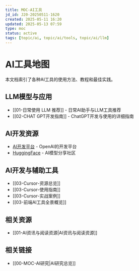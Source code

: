 ```yaml
---
title: MOC-AI工具
jd_id: J20-20250511-1620
created: 2025-05-11 16:20
updated: 2025-05-13 07:59
type: moc
status: active
tags: [topic/ai, topic/ai/tools, topic/ai/llm]
---
```


# AI工具地图

本文档索引了各种AI工具的使用方法、教程和最佳实践。

## LLM模型与应用

- [[01-日常使用 LLM 推荐]] - 日常AI助手与LLM工具推荐
- [[02-CHAT GPT开发指南]] - ChatGPT开发与使用的详细指南

## AI开发资源

- [AI开发平台](https://platform.openai.com/) - OpenAI的开发平台
- [HuggingFace](https://huggingface.co/) - AI模型分享社区

## AI开发与辅助工具

- [[03-Cursor-资源总览]]
- [[03-Cursor-使用指南]]
- [[03-Cursor-实战案例]]
- [[03-前端AI工具全景概览]]

## 相关资源

- [[01-AI资讯与阅读资源|AI资讯与阅读资源]]  <!-- 文件名全局唯一，推荐直接引用，无需路径 -->

## 相关链接

- [[00-MOC-AI研究|AI研究总览]] 